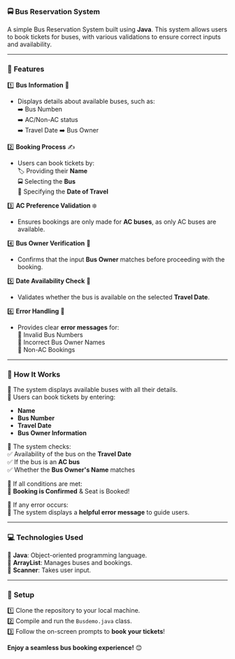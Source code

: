 ### 🚍 **Bus Reservation System**  
A simple Bus Reservation System built using **Java**. This system allows users to book tickets for buses, with various validations to ensure correct inputs and availability.  

---

### 🌟 **Features**  
1️⃣ **Bus Information** 🚌  
   - Displays details about available buses, such as:  
     ➡️ Bus Numben  
     ➡️ AC/Non-AC status  
     ➡️ Travel Date 
     ➡️ Bus Owner  

2️⃣ **Booking Process** ✍️  
   - Users can book tickets by:  
     🏷️ Providing their **Name**  
     🚍 Selecting the **Bus**  
     📅 Specifying the **Date of Travel**  

3️⃣ **AC Preference Validation** ❄️  
   - Ensures bookings are only made for **AC buses**, as only AC buses are available.  

4️⃣ **Bus Owner Verification** 👤  
   - Confirms that the input **Bus Owner** matches before proceeding with the booking.  

5️⃣ **Date Availability Check** 📆  
   - Validates whether the bus is available on the selected **Travel Date**.  

6️⃣ **Error Handling** 🚨  
   - Provides clear **error messages** for:  
     🚫 Invalid Bus Numbers  
     🚫 Incorrect Bus Owner Names  
     🚫 Non-AC Bookings  

---

### 🔧 **How It Works**  
🔹 The system displays available buses with all their details.  
🔹 Users can book tickets by entering:  
   - **Name**  
   - **Bus Number**  
   - **Travel Date**  
   - **Bus Owner Information**  

🔹 The system checks:  
   ✅ Availability of the bus on the **Travel Date**  
   ✅ If the bus is an **AC bus**  
   ✅ Whether the **Bus Owner's Name** matches  

🔹 If all conditions are met:  
   🎉 **Booking is Confirmed** & Seat is Booked!  

🔹 If any error occurs:  
   🔔 The system displays a **helpful error message** to guide users.  

---

### 💻 **Technologies Used**  
🔸 **Java**: Object-oriented programming language.  
🔸 **ArrayList**: Manages buses and bookings.  
🔸 **Scanner**: Takes user input.  

---

### 🚀 **Setup**  
1️⃣ Clone the repository to your local machine.  
2️⃣ Compile and run the `Busdemo.java` class.  
3️⃣ Follow the on-screen prompts to **book your tickets**!  

**Enjoy a seamless bus booking experience!** 😊
